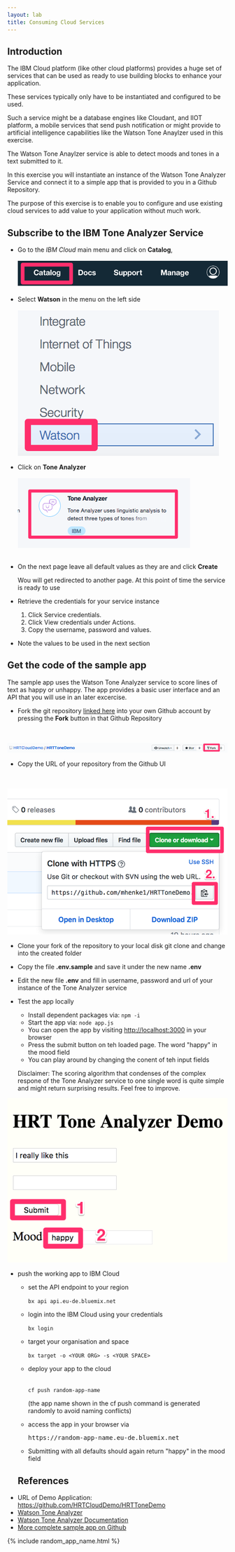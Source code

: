 ```yaml
---
layout: lab
title: Consuming Cloud Services
---
```


## Introduction

The IBM Cloud platform (like other cloud platforms) provides a huge set of services 
that can be used as ready to use building blocks to enhance your application.

These services typically only have to be instantiated and configured to be used.

Such a service might be a database engines like Cloudant, and IIOT platform,
a mobile services that send push notification or might provide to artificial intelligence capabilities like the Watson Tone Anaylzer used in this exercise. 

The Watson Tone Anaylzer service is able to detect moods and tones in a text submitted to it.

In this exercise you will instantiate an instance of the Watson Tone Analyzer Service and connect it to a simple app that is provided to you in a Github Repository.

The purpose of this exercise is to enable you to configure and use existing cloud services to add value to your application without much work.

## Subscribe to the IBM Tone Analyzer Service

- Go to the _IBM Cloud_ main menu
and click on **Catalog**, 
<br><br>![catalog](lab4_catalog.png?raw=true)

- Select **Watson** in the menu on the left side
<br/><br/>![watson](lab4_watson.png?raw=true)

- Click on **Tone Analyzer**
<br/><br/>![tone](lab4_tone_tile.png?raw=true)<br><br>

- On the next page leave all default values as they are and click **Create**

  Wou will get redirected to another page. At this point of time the service is ready to use

- Retrieve the credentials for your service instance

    1. Click Service credentials.
    2. Click View credentials under Actions.
    3. Copy the username, password and values.

- Note the values to be used in the next section

## Get the code of the sample app

The sample app uses the Watson Tone Analyzer service to score lines of text as happy or unhappy. 
The app provides a basic user interface and an API that you will use in an later excercise.

- Fork the git repository [linked here](https://github.com/HRTCloudDemo/HRTToneDemo) into your own Github account by pressing the **Fork** button in that Github Repository

<br/><br/>![fork](lab4_fork.png?raw=true)

- Copy the URL of your repository from the Github UI

<br/><br/>![clone](lab4_clone.png?raw=true)

- Clone your fork of the repository to your local disk
git clone <url from the last step> and change into the created folder

- Copy the file **.env.sample** and save it under the new name **.env**

- Edit the new file **.env** and fill in username, password and url of your instance of the Tone Analyzer service

- Test the app locally
  - Install dependent packages via: ```npm -i```
  - Start the app via: ```node app.js```
  - You can open the app by visiting [http://localhost:3000](http://localhost:3000) in your browser
  - Press the submit button on teh loaded page.
    The word "happy" in the mood field
  - You can play around by changing the conent of teh input fields
  
  Disclaimer: The scoring algorithm that condenses of the complex respone of the Tone Analyzer service to one single word is quite simple and might return surprising results. Feel free to improve.

![toneapp](lab4_toneapp.png?raw=true)

- push the working app to IBM Cloud
  - set the API endpoint to your region

    ```bx api api.eu-de.bluemix.net```

  - login into the IBM Cloud using your credentials

    ```bx login```

  - target your organisation and space

    ```bx target -o <YOUR ORG> -s <YOUR SPACE>```

  - deploy your app to the cloud 
    
    <code>
    cf push <span class="app_name">random-app-name</span>
    </code>

     (the app name shown in the cf push command is generated randomly to avoid naming conflicts)

  - access the app in your browser via

    <pre>
    https://<span class="app_name">random-app-name</span>.eu-de.bluemix.net
    </pre>
    

  - Submitting with all defaults should again return "happy" in the mood field

  ## References

* URL of Demo Application: https://github.com/HRTCloudDemo/HRTToneDemo
* [Watson Tone Analyzer](https://www.ibm.com/watson/services/tone-analyzer/)
* [Watson Tone Analyzer Documentation](https://console.bluemix.net/docs/services/tone-analyzer/index.html#about)
* [More complete sample app on Github](https://github.com/watson-developer-cloud/tone-analyzer-nodejs)

{% include random_app_name.html %}
